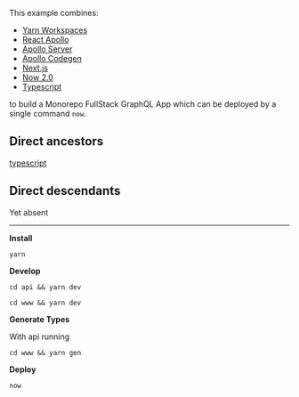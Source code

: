 This example combines:

- [Yarn Workspaces](https://yarnpkg.com/lang/en/docs/workspaces/)
- [React Apollo](https://github.com/apollographql/react-apollo)
- [Apollo Server](https://github.com/apollographql/apollo-server)
- [Apollo Codegen](https://github.com/apollographql/apollo-tooling)
- [Next.js](https://github.com/zeit/next.js/)
- [Now 2.0](https://github.com/zeit/now-cli)
- [Typescript](https://github.com/Microsoft/TypeScript) 

to build a Monorepo FullStack GraphQL App which can be deployed by a single command `now`.

## Direct ancestors

[typescript](https://github.com/softspider/typescript)

## Direct descendants

Yet absent

---
**Install**

`yarn`

**Develop**

`cd api && yarn dev`

`cd www && yarn dev`

**Generate Types**

With api running

`cd www && yarn gen`

**Deploy**

`now`
